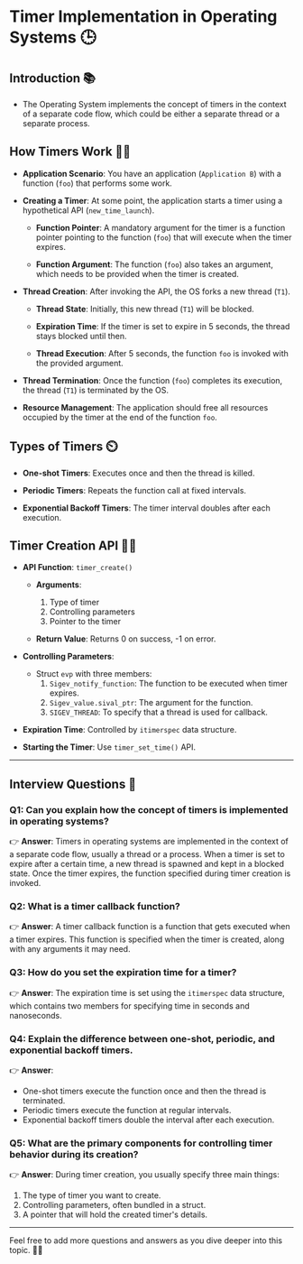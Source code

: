 # Timer Implementation in Operating Systems 🕒

## Introduction 📚
- The Operating System implements the concept of timers in the context of a separate code flow, which could be either a separate thread or a separate process.
  
## How Timers Work 👩‍🔬
- **Application Scenario**: You have an application (`Application B`) with a function (`foo`) that performs some work.
  
- **Creating a Timer**: At some point, the application starts a timer using a hypothetical API (`new_time_launch`).
  
  - **Function Pointer**: A mandatory argument for the timer is a function pointer pointing to the function (`foo`) that will execute when the timer expires.
  
  - **Function Argument**: The function (`foo`) also takes an argument, which needs to be provided when the timer is created.
  
- **Thread Creation**: After invoking the API, the OS forks a new thread (`T1`).

  - **Thread State**: Initially, this new thread (`T1`) will be blocked.
  
  - **Expiration Time**: If the timer is set to expire in 5 seconds, the thread stays blocked until then.
  
  - **Thread Execution**: After 5 seconds, the function `foo` is invoked with the provided argument.
  
- **Thread Termination**: Once the function (`foo`) completes its execution, the thread (`T1`) is terminated by the OS.

- **Resource Management**: The application should free all resources occupied by the timer at the end of the function `foo`.

## Types of Timers ⏲️
- **One-shot Timers**: Executes once and then the thread is killed.
  
- **Periodic Timers**: Repeats the function call at fixed intervals.
  
- **Exponential Backoff Timers**: The timer interval doubles after each execution.
  
## Timer Creation API 👨‍💻
- **API Function**: `timer_create()`
  
  - **Arguments**: 
    1. Type of timer
    2. Controlling parameters
    3. Pointer to the timer
  
  - **Return Value**: Returns 0 on success, -1 on error.
  
- **Controlling Parameters**:
  - Struct `evp` with three members: 
    1. `Sigev_notify_function`: The function to be executed when timer expires.
    2. `Sigev_value.sival_ptr`: The argument for the function.
    3. `SIGEV_THREAD`: To specify that a thread is used for callback.
  
- **Expiration Time**: Controlled by `itimerspec` data structure.
  
- **Starting the Timer**: Use `timer_set_time()` API.

---

## Interview Questions 🤔

### Q1: Can you explain how the concept of timers is implemented in operating systems?

👉 **Answer**: Timers in operating systems are implemented in the context of a separate code flow, usually a thread or a process. When a timer is set to expire after a certain time, a new thread is spawned and kept in a blocked state. Once the timer expires, the function specified during timer creation is invoked.

### Q2: What is a timer callback function?

👉 **Answer**: A timer callback function is a function that gets executed when a timer expires. This function is specified when the timer is created, along with any arguments it may need.

### Q3: How do you set the expiration time for a timer?

👉 **Answer**: The expiration time is set using the `itimerspec` data structure, which contains two members for specifying time in seconds and nanoseconds.

### Q4: Explain the difference between one-shot, periodic, and exponential backoff timers.

👉 **Answer**: 
- One-shot timers execute the function once and then the thread is terminated.
- Periodic timers execute the function at regular intervals.
- Exponential backoff timers double the interval after each execution.

### Q5: What are the primary components for controlling timer behavior during its creation?

👉 **Answer**: During timer creation, you usually specify three main things: 
1. The type of timer you want to create.
2. Controlling parameters, often bundled in a struct.
3. A pointer that will hold the created timer's details.

---

Feel free to add more questions and answers as you dive deeper into this topic. 📘✨
